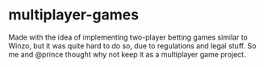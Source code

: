 # multiplayer-games

Made with the idea of implementing two-player betting games similar to Winzo, but it was quite hard to do so, due to regulations and legal stuff. So me and @prince thought why not keep it as a multiplayer game project. 

